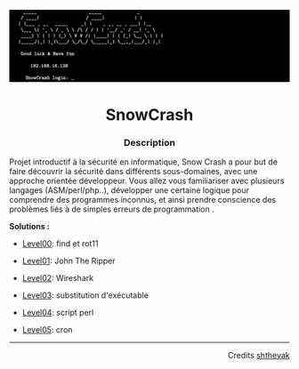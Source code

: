 ![snowcrash](assets/SnowCrash.png)

<h1 align="center">
SnowCrash 
</h1>

<h3 align="center"><b>Description</b></h3>
<p>Projet introductif à la sécurité en informatique, Snow Crash a pour but de faire découvrir la sécurité dans différents sous-domaines, avec une approche orientée développeur. Vous allez vous familiariser avec plusieurs langages (ASM/perl/php..), développer une certaine logique pour comprendre des programmes inconnus, et ainsi prendre conscience des problèmes liés à de simples erreurs de programmation .</p>

<p><b>Solutions : </b></p>

 * [Level00](level00/Ressources/README.md): find et rot11

 * [Level01](level01/Ressources/README.md): John The Ripper

 * [Level02](level02/Ressources/README.md): Wireshark

 * [Level03](level03/Ressources/README.md): substitution d'exécutable

 * [Level04](level04/Ressources/README.md): script perl

 * [Level05](level05/Ressources/README.md): cron

----
<p align="right">
Credits <a href="https://github.com/Drakauf">shthevak</a>
